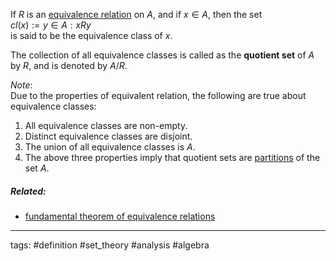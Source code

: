 If $R$ is an [equivalence relation](equivalence%20relation.md) on $A$, and if $x\in A$, then the set  
$cl(x):={y\in A: xRy}$  
is said to be the equivalence class of $x$.

The collection of all equivalence classes is called as the **quotient set** of $A$ by $R$, and is denoted by $A/R$.

*Note*:  
Due to the properties of equivalent relation, the following are true about equivalence classes:

1. All equivalence classes are non-empty.
1. Distinct equivalence classes are disjoint.
1. The union of all equivalence classes is $A$.
1. The above three properties imply that quotient sets are [partitions](partition%20of%20sets.md) of the set $A$.

##### Related:

* [fundamental theorem of equivalence relations](fundamental%20theorem%20of%20equivalence%20relations.md)

---

tags: #definition #set_theory #analysis #algebra

